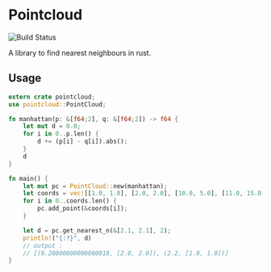 # Pointcloud

![Build Status](https://github.com/abhicnv007/pointcloud/workflows/Test/badge.svg)

A library to find nearest neighbours in rust.

## Usage

```rust
extern crate pointcloud;
use pointcloud::PointCloud;

fn manhattan(p: &[f64;2], q: &[f64;2]) -> f64 {
    let mut d = 0.0;
    for i in 0..p.len() {
        d += (p[i] - q[i]).abs();
    }
    d
}

fn main() {
    let mut pc = PointCloud::new(manhattan);
    let coords = vec![[1.0, 1.0], [2.0, 2.0], [10.0, 5.0], [11.0, 15.0]];
    for i in 0..coords.len() {
        pc.add_point(&coords[i]);
    }

    let d = pc.get_nearest_n(&[2.1, 2.1], 2);
    println!("{:?}", d)
    // output :
    // [(0.20000000000000018, [2.0, 2.0]), (2.2, [1.0, 1.0])]
}
```
